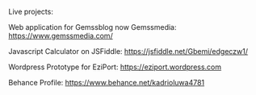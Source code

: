 Live projects:

Web application for Gemssblog now Gemssmedia: https://www.gemssmedia.com/

Javascript Calculator on JSFiddle: https://jsfiddle.net/Gbemi/edgeczw1/

Wordpress Prototype for EziPort: https://eziport.wordpress.com

Behance Profile: https://www.behance.net/kadrioluwa4781

